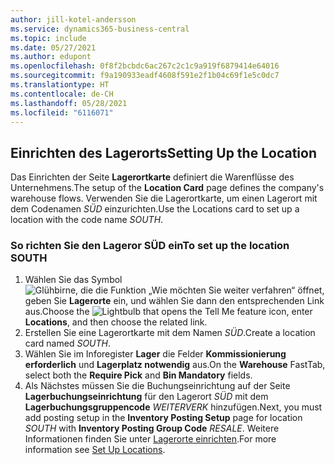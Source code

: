 ```yaml
---
author: jill-kotel-andersson
ms.service: dynamics365-business-central
ms.topic: include
ms.date: 05/27/2021
ms.author: edupont
ms.openlocfilehash: 0f8f2bcbdc6ac267c2c1c9a919f6879414e64016
ms.sourcegitcommit: f9a190933eadf4608f591e2f1b04c69f1e5c0dc7
ms.translationtype: HT
ms.contentlocale: de-CH
ms.lasthandoff: 05/28/2021
ms.locfileid: "6116071"
---
```

## <a name="setting-up-the-location"></a><span data-ttu-id="4be88-101">Einrichten des Lagerorts</span><span class="sxs-lookup"><span data-stu-id="4be88-101">Setting Up the Location</span></span>

<span data-ttu-id="4be88-102">Das Einrichten der Seite **Lagerortkarte** definiert die Warenflüsse des Unternehmens.</span><span class="sxs-lookup"><span data-stu-id="4be88-102">The setup of the **Location Card** page defines the company's warehouse flows.</span></span> <span data-ttu-id="4be88-103">Verwenden Sie die Lagerortkarte, um einen Lagerort mit dem Codenamen *SÜD* einzurichten.</span><span class="sxs-lookup"><span data-stu-id="4be88-103">Use the Locations card to set up a location with the code name *SOUTH*.</span></span>

### <a name="to-set-up-the-location-south"></a><span data-ttu-id="4be88-104">So richten Sie den Lageror SÜD ein</span><span class="sxs-lookup"><span data-stu-id="4be88-104">To set up the location SOUTH</span></span>

1. <span data-ttu-id="4be88-105">Wählen Sie das Symbol ![Glühbirne, die die Funktion „Wie möchten Sie weiter verfahren“ öffnet](../media/ui-search/search_small.png "Tell me-Funktion"), geben Sie **Lagerorte** ein, und wählen Sie dann den entsprechenden Link aus.</span><span class="sxs-lookup"><span data-stu-id="4be88-105">Choose the ![Lightbulb that opens the Tell Me feature](../media/ui-search/search_small.png "Tell me what you want to do") icon, enter **Locations**, and then choose the related link.</span></span>  
2. <span data-ttu-id="4be88-106">Erstellen Sie eine Lagerortkarte mit dem Namen *SÜD*.</span><span class="sxs-lookup"><span data-stu-id="4be88-106">Create a location card named *SOUTH*.</span></span>  
3. <span data-ttu-id="4be88-107">Wählen Sie im Inforegister **Lager** die Felder **Kommissionierung erforderlich** und **Lagerplatz notwendig** aus.</span><span class="sxs-lookup"><span data-stu-id="4be88-107">On the **Warehouse** FastTab, select both the **Require Pick** and **Bin Mandatory** fields.</span></span>
4. <span data-ttu-id="4be88-108">Als Nächstes müssen Sie die Buchungseinrichtung auf der Seite **Lagerbuchungseinrichtung** für den Lagerort *SÜD* mit dem **Lagerbuchungsgruppencode** *WEITERVERK* hinzufügen.</span><span class="sxs-lookup"><span data-stu-id="4be88-108">Next, you must add posting setup in the **Inventory Posting Setup** page for location *SOUTH* with **Inventory Posting Group Code** *RESALE*.</span></span> <span data-ttu-id="4be88-109">Weitere Informationen finden Sie unter [Lagerorte einrichten](../inventory-how-setup-locations.md).</span><span class="sxs-lookup"><span data-stu-id="4be88-109">For more information see [Set Up Locations](../inventory-how-setup-locations.md).</span></span>
